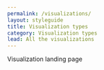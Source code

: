 ```yaml
---
permalink: /visualizations/
layout: styleguide
title: Visualization types
category: Visualization types
lead: All the visualizations
---
```


Visualization landing page
